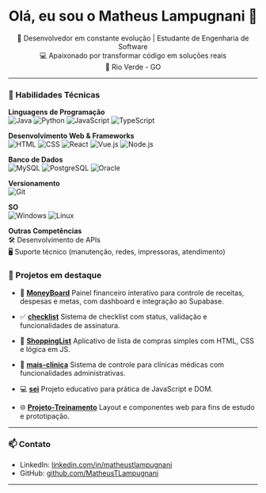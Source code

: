 <h1 align="center">Olá, eu sou o Matheus Lampugnani 👋</h1>

<p align="center">
  🚀 Desenvolvedor em constante evolução | Estudante de Engenharia de Software<br>
  💻 Apaixonado por transformar código em soluções reais<br>
  📍 Rio Verde - GO
</p>

---

### 🧰 Habilidades Técnicas

**Linguagens de Programação**  
![Java](https://img.shields.io/badge/-Java-007396?style=flat&logo=java&logoColor=white)
![Python](https://img.shields.io/badge/-Python-3776AB?style=flat&logo=python&logoColor=white)
![JavaScript](https://img.shields.io/badge/-JavaScript-F7DF1E?style=flat&logo=javascript&logoColor=black)
![TypeScript](https://img.shields.io/badge/-TypeScript-3178C6?style=flat&logo=typescript&logoColor=white)

**Desenvolvimento Web & Frameworks**  
![HTML](https://img.shields.io/badge/-HTML5-E34F26?style=flat&logo=html5&logoColor=white)
![CSS](https://img.shields.io/badge/-CSS3-1572B6?style=flat&logo=css3&logoColor=white)
![React](https://img.shields.io/badge/-React-61DAFB?style=flat&logo=react&logoColor=black)
![Vue.js](https://img.shields.io/badge/-Vue.js-4FC08D?style=flat&logo=vue.js&logoColor=white)
![Node.js](https://img.shields.io/badge/-Node.js-339933?style=flat&logo=node.js&logoColor=white)

**Banco de Dados**  
![MySQL](https://img.shields.io/badge/-MySQL-4479A1?style=flat&logo=mysql&logoColor=white)
![PostgreSQL](https://img.shields.io/badge/-PostgreSQL-336791?style=flat&logo=postgresql&logoColor=white)
![Oracle](https://img.shields.io/badge/-Oracle-F80000?style=flat&logo=oracle&logoColor=white)

**Versionamento**  
![Git](https://img.shields.io/badge/-Git-F05032?style=flat&logo=git&logoColor=white)

**SO**  
![Windows](https://img.shields.io/badge/-Windows-0078D6?style=flat&logo=windows&logoColor=white)
![Linux](https://img.shields.io/badge/-Linux-FCC624?style=flat&logo=linux&logoColor=black)

**Outras Competências**  
🛠️ Desenvolvimento de APIs  
🖥️ Suporte técnico (manutenção, redes, impressoras, atendimento)


### 📌 Projetos em destaque

* 💸 **[MoneyBoard](https://github.com/MatheusTLampugnani/MoneyBoard)**
  Painel financeiro interativo para controle de receitas, despesas e metas, com dashboard e integração ao Supabase.

* ✅ **[checklist](https://github.com/MatheusTLampugnani/checklist)**
  Sistema de checklist com status, validação e funcionalidades de assinatura.

* 🛒 **[ShoppingList](https://github.com/MatheusTLampugnani/ShoppingList)**
  Aplicativo de lista de compras simples com HTML, CSS e lógica em JS.

* 🏥 **[mais-clinica](https://github.com/MatheusTLampugnani/mais-clinica)**
  Sistema de controle para clínicas médicas com funcionalidades administrativas.

* 💻 **[sei](https://github.com/MatheusTLampugnani/sei)**
  Projeto educativo para prática de JavaScript e DOM.

* 🌐 **[Projeto-Treinamento](https://github.com/MatheusTLampugnani/Projeto-Treinamento)**
  Layout e componentes web para fins de estudo e prototipação.

---

### 📫 Contato

- LinkedIn: [linkedin.com/in/matheustlampugnani](https://linkedin.com/in/matheustlampugnani)  
- GitHub: [github.com/MatheusTLampugnani](https://github.com/MatheusTLampugnani)  

---
